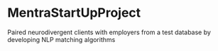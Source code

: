 # MentraStartUpProject
Paired neurodivergent clients with employers from a test database by developing NLP matching algorithms
